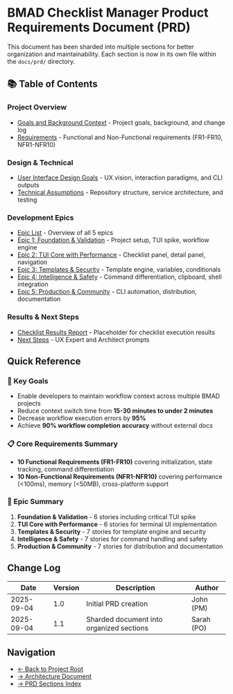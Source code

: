 # BMAD Checklist Manager Product Requirements Document (PRD)

This document has been sharded into multiple sections for better organization and maintainability. Each section is now in its own file within the `docs/prd/` directory.

## 📚 Table of Contents

### Project Overview

- [Goals and Background Context](./prd/goals-and-background-context.md) - Project goals, background, and change log
- [Requirements](./prd/requirements.md) - Functional and Non-Functional requirements (FR1-FR10, NFR1-NFR10)

### Design & Technical

- [User Interface Design Goals](./prd/user-interface-design-goals.md) - UX vision, interaction paradigms, and CLI outputs
- [Technical Assumptions](./prd/technical-assumptions.md) - Repository structure, service architecture, and testing

### Development Epics

- [Epic List](./prd/epic-list.md) - Overview of all 5 epics
- [Epic 1: Foundation & Validation](./prd/epic-1-foundation-validation.md) - Project setup, TUI spike, workflow engine
- [Epic 2: TUI Core with Performance](./prd/epic-2-tui-core-with-performance.md) - Checklist panel, detail panel, navigation
- [Epic 3: Templates & Security](./prd/epic-3-templates-security.md) - Template engine, variables, conditionals
- [Epic 4: Intelligence & Safety](./prd/epic-4-intelligence-safety.md) - Command differentiation, clipboard, shell integration
- [Epic 5: Production & Community](./prd/epic-5-production-community.md) - CLI automation, distribution, documentation

### Results & Next Steps

- [Checklist Results Report](./prd/checklist-results-report.md) - Placeholder for checklist execution results
- [Next Steps](./prd/next-steps.md) - UX Expert and Architect prompts

## Quick Reference

### 🎯 Key Goals

- Enable developers to maintain workflow context across multiple BMAD projects
- Reduce context switch time from **15-30 minutes to under 2 minutes**
- Decrease workflow execution errors by **95%**
- Achieve **90% workflow completion accuracy** without external docs

### 📋 Core Requirements Summary

- **10 Functional Requirements (FR1-FR10)** covering initialization, state tracking, command differentiation
- **10 Non-Functional Requirements (NFR1-NFR10)** covering performance (<100ms), memory (<50MB), cross-platform support

### 🚀 Epic Summary

1. **Foundation & Validation** - 6 stories including critical TUI spike
2. **TUI Core with Performance** - 6 stories for terminal UI implementation
3. **Templates & Security** - 7 stories for template engine and security
4. **Intelligence & Safety** - 7 stories for command handling and safety
5. **Production & Community** - 7 stories for distribution and documentation

## Change Log

| Date       | Version | Description                              | Author     |
| ---------- | ------- | ---------------------------------------- | ---------- |
| 2025-09-04 | 1.0     | Initial PRD creation                     | John (PM)  |
| 2025-09-04 | 1.1     | Sharded document into organized sections | Sarah (PO) |

## Navigation

- [← Back to Project Root](../README.md)
- [→ Architecture Document](../architecture.md)
- [→ PRD Sections Index](./prd/index.md)
